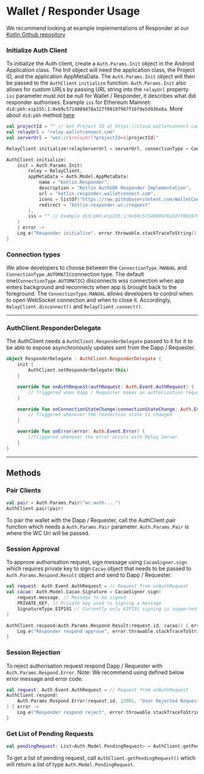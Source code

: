 # Wallet / Responder Usage

We recommend looking at example implementations of Responder at our [Kotlin Github repository](https://github.com/WalletConnect/WalletConnectKotlinV2/tree/develop/auth/responder)

### **Initialize Auth Client**

To initialize the Auth client, create a `Auth.Params.Init` object in the Android Application class. The Init object will need the
application class, the Project ID, and the application AppMetaData. The `Auth.Params.Init` object will then be passed to the `AuthClient`
`initialize` function. `Auth.Params.Init` also allows for custom URLs by passing URL string into the `relayUrl` property. `iss` parameter must not be null for Wallet / Responder, it describes what did responder authorises. Example `iss` for Ethereum Mainnet: `did:pkh:eip155:1:0xb9c5714089478a327f09197987f16f9e5d936e8a`. More about `did:pkh` method [here](https://github.com/w3c-ccg/did-pkh/blob/main/did-pkh-method-draft.md)

```kotlin
val projectId = "" // Get Project ID at https://cloud.walletconnect.com/
val relayUrl = "relay.walletconnect.com"
val serverUrl = "wss://$relayUrl?projectId=${projectId}"

RelayClient.initialize(relayServerUrl = serverUrl, connectionType = ConnectionType.AUTOMATIC, application = this)

AuthClient.initialize(
    init = Auth.Params.Init(
        relay = RelayClient,
        appMetaData = Auth.Model.AppMetaData(
            name = "Kotlin.Responder",
            description = "Kotlin AuthSDK Responder Implementation",
            url = "kotlin.responder.walletconnect.com",
            icons = listOf("https://raw.githubusercontent.com/WalletConnect/walletconnect-assets/master/Logo/Gradient/Logo.png"),
            redirect = "kotlin-responder-wc:/request"
        ),
        iss = "" // Example did:pkh:eip155:1:0xb9c5714089478a327f09197987f16f9e5d936e8a. Please use valid chain id and account addres as referenced here: https://github.com/ChainAgnostic/CAIPs/blob/master/CAIPs/caip-10.md
    )
    { error ->
    Log.e("Responder initialize", error.throwable.stackTraceToString())
}
```
### Connection types

We allow developers to choose between the `ConnectionType.MANUAL` and `ConnectionType.AUTOMATIC`connection type. The default
one(`ConnectionType.AUTOMATIC`) disconnects wss connection when app enters background and reconnects when app is brought back to the
foreground. The `ConnectionType.MANUAL` allows developers to control when to open WebSocket connection and when to close it.
Accordingly, `RelayClient.disconnect()` and `RelayClient.connect()`.

---
### **AuthClient.ResponderDelegate**

The AuthClient needs a `AuthClient.ResponderDelegate` passed to it for it to be able to expose asynchronously updates sent from the Dapp / Requester.

```kotlin
object ResponderDelegate : AuthClient.ResponderDelegate {
    init {
        AuthClient.setResponderDelegate(this)
    }

    override fun onAuthRequest(authRequest: Auth.Event.AuthRequest) {
        // Triggered when Dapp / Requester makes an authorisation request. Wallet / Responder should display message to user and ask him to approve or reject authorisation.
    }

    override fun onConnectionStateChange(connectionStateChange: Auth.Event.ConnectionStateChange) {
        // Triggered whenever the connection state is changed
    }

    override fun onError(error: Auth.Event.Error) {
        //Triggered whenever the error occurs with Relay Server
    }
}
```

---

## **Methods**

### **Pair Clients**

```kotlin
val pair = Auth.Params.Pair("wc:auth-...")
AuthClient.pair(pair)
```

To pair the wallet with the Dapp / Requester, call the AuthClient.pair function which needs a `Auth.Params.Pair` parameter. `Auth.Params.Pair` is where the WC Uri will be passed.


### **Session Approval**

To approve authorisation request, sign message using `CacaoSigner.sign` which requires private key to sign `Cacao` object that needs to be passed to `Auth.Params.Respond.Result` object and send to Dapp / Requester.

```kotlin
val request: Auth.Event.AuthRequest = // Request from onAuthRequest
val cacao: Auth.Model.Cacao.Signature = CacaoSigner.sign(
    request.message, // Message to be signed
    PRIVATE_KEY, // Private key used to signing a message
    SignatureType.EIP191 // Currently only EIP191 signing is supported
)

AuthClient.respond(Auth.Params.Respond.Result(request.id, cacao)) { error ->
    Log.e("Responder respond approve", error.throwable.stackTraceToString())
}
```

### **Session Rejection**

To reject authorisation request respond Dapp / Requester with `Auth.Params.Respond.Error`. Note: We recommend using defined below error message and error code.

```kotlin
val request: Auth.Event.AuthRequest = // Request from onAuthRequest
AuthClient.respond(
    Auth.Params.Respond.Error(request.id, 12001, "User Rejected Request") // Specifying Error codes will change in future
) { error ->
    Log.e("Responder respond reject", error.throwable.stackTraceToString())
}
```


### **Get List of Pending Requests**

```kotlin
val pendingRequest: List<Auth.Model.PendingRequest> = AuthClient.getPendingRequest()

```

To get a list of pending request, call `AuthClient.getPendingRequest()` which will return a list of type `Auth.Model.PendingRequest`.

